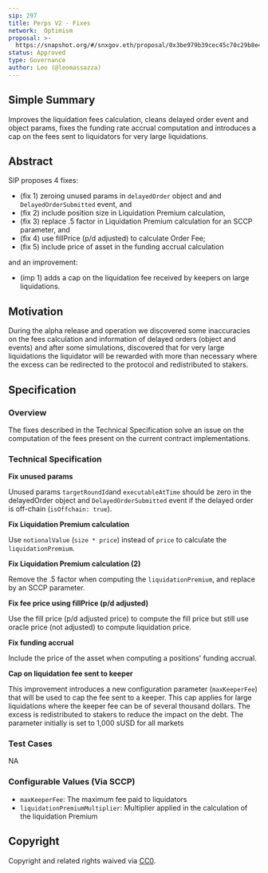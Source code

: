 ```yaml
---
sip: 297
title: Perps V2 - Fixes
network:  Optimism
proposal: >- 
  https://snapshot.org/#/snxgov.eth/proposal/0x3be979b39cec45c70c29b8e41a4178dd74c7ce5fee536a18c1d0c3418ec89bff
status: Approved
type: Governance
author: Leo (@leomassazza)
---
```


## Simple Summary

<!--"If you can't explain it simply, you don't understand it well enough." Simply describe the outcome the proposed changes intends to achieve. This should be non-technical and accessible to a casual community member.-->

Improves the liquidation fees calculation, cleans delayed order event and object params, fixes the funding rate accrual computation and introduces a cap on the fees sent to liquidators for very large liquidations.

## Abstract

<!--A short (~200 word) description of the proposed change, the abstract should clearly describe the proposed change. This is what *will* be done if the SIP is implemented, not *why* it should be done or *how* it will be done. If the SIP proposes deploying a new contract, write, "we propose to deploy a new contract that will do x".-->

SIP proposes 4 fixes: 

- (fix 1) zeroing unused params in `delayedOrder` object and and `DelayedOrderSubmitted` event, and
- (fix 2) include position size in Liquidation Premium calculation,
- (fix 3) replace .5 factor in Liquidation Premium calculation for an SCCP parameter, and
- (fix 4) use fillPrice (p/d adjusted) to calculate Order Fee;
- (fix 5) include price of asset in the funding accrual calculation

and an improvement: 

- (imp 1) adds a cap on the liquidation fee received by keepers on large liquidations.

## Motivation

<!--This is the problem statement. This is the *why* of the SIP. It should clearly explain *why* the current state of the protocol is inadequate.  It is critical that you explain *why* the change is needed, if the SIP proposes changing how something is calculated, you must address *why* the current calculation is inaccurate or wrong. This is not the place to describe how the SIP will address the issue!-->

During the alpha release and operation we discovered some inaccuracies on the fees calculation and information of delayed orders (object and events) and after some simulations, discovered that for very large liquidations the liquidator will be rewarded with more than necessary where the excess can be redirected to the protocol and redistributed to stakers. 


## Specification

### Overview

<!--This is a high level overview of *how* the SIP will solve the problem. The overview should clearly describe how the new feature will be implemented.-->

The fixes described in the Technical Specification solve an issue on the computation of the fees present on the current contract implementations.

### Technical Specification

<!--The technical specification should outline the public API of the changes proposed. That is, changes to any of the interfaces Synthetix currently exposes or the creations of new ones.-->

**Fix unused params**

Unused params `targetRoundId`and `executableAtTime` should be zero in the delayedOrder object and `DelayedOrderSubmitted` event if the delayed order is off-chain (`isOffchain: true`).

**Fix Liquidation Premium calculation**

Use `notionalValue` (`size * price`) instead of `price` to calculate the `liquidationPremium`.

**Fix Liquidation Premium calculation (2)**

Remove the .5 factor when computing the `liquidationPremium`, and replace by an SCCP parameter.

**Fix fee price using fillPrice (p/d adjusted)**

Use the fill price (p/d adjusted price) to compute the fill price but still use oracle price (not adjusted) to compute liquidation price.

**Fix funding accrual**

Include the price of the asset when computing a positions' funding accrual.

**Cap on liquidation fee sent to keeper**

This improvement introduces a new configuration parameter (`maxKeeperFee`) that will be used to cap the fee sent to a keeper. This cap applies for large liquidations where the keeper fee can be of several thousand dollars. The excess is redistributed to stakers to reduce the impact on the debt. The parameter initially is set to 1,000 sUSD for all markets

### Test Cases

NA

### Configurable Values (Via SCCP)

- `maxKeeperFee`: The maximum fee paid to liquidators
- `liquidationPremiumMultiplier`: Multiplier applied in the calculation of the liquidation Premium

## Copyright

Copyright and related rights waived via [CC0](https://creativecommons.org/publicdomain/zero/1.0/).
